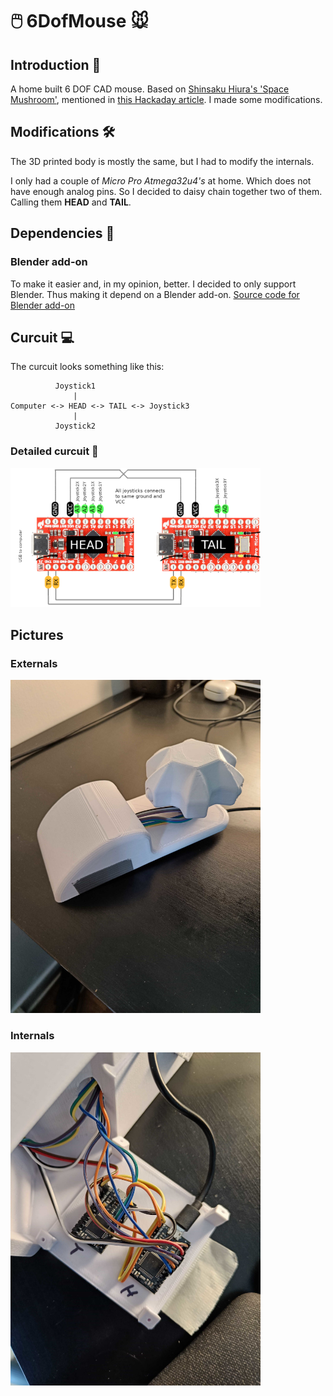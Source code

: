 # 🖱️ 6DofMouse 🐭

## Introduction 🚀

A home built 6 DOF CAD mouse.
Based on [Shinsaku Hiura's 'Space Mushroom'](https://www.thingiverse.com/thing:5739462), mentioned in [this Hackaday article](https://hackaday.com/2022/12/28/mouse-enjoys-its-freedom/). I made some modifications.

## Modifications 🛠️

The 3D printed body is mostly the same, but I had to modify the internals.

I only had a couple of _Micro Pro Atmega32u4's_ at home. Which does not have enough analog pins. So I decided to daisy chain together two of them.
Calling them **HEAD** and **TAIL**.

## Dependencies 🔗

### Blender add-on

To make it easier and, in my opinion, better. I decided to only support Blender. Thus making it depend on a Blender add-on.
[Source code for Blender add-on](https://github.com/NangiDev/Blender6DofMouseAddon)

## Curcuit 💻

The curcuit looks something like this:

```
          Joystick1
              |
Computer <-> HEAD <-> TAIL <-> Joystick3
              |
          Joystick2
```

### Detailed curcuit 🧬

<a href="images/atmega32u4.png">
  <img src="images/atmega32u4.png" alt="Image" width="400">
</a>

## Pictures

### Externals

<a href="images/externals.jpg">
  <img src="images/externals.jpg" alt="Image" width="400">
</a>

### Internals

<a href="images/internals.jpg">
  <img src="images/internals.jpg" alt="Image" width="400">
</a>
